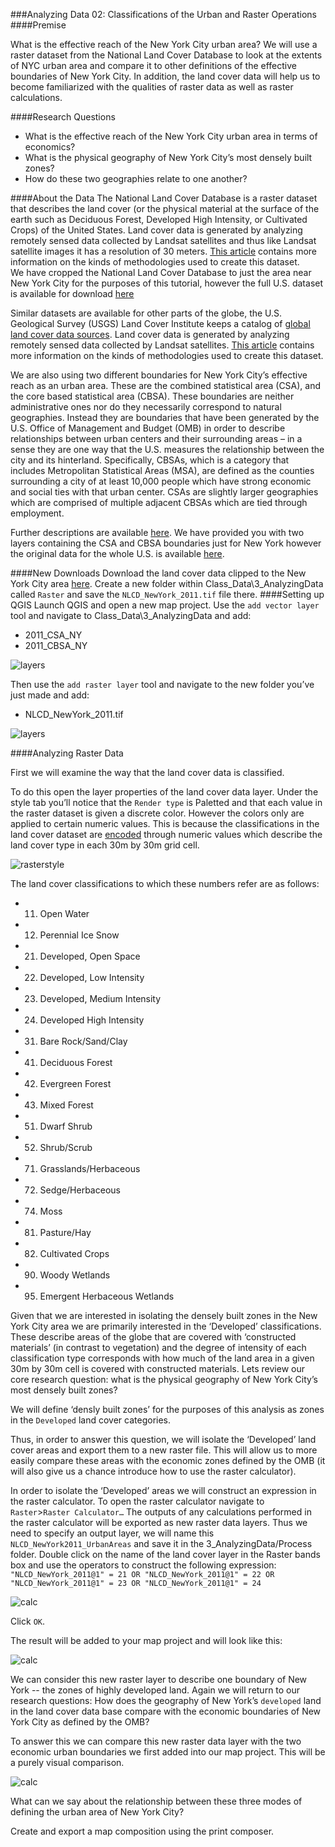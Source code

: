 ###Analyzing Data 02: Classifications of the Urban and Raster Operations
####Premise

What is the effective reach of the New York City urban area? We will use a raster dataset from the National Land Cover Database to look at the extents of NYC urban area and compare it to other definitions of the effective boundaries of New York City. In addition, the land cover data will help us to become familiarized with the qualities of raster data as well as raster calculations.

####Research Questions
* What is the effective reach of the New York City urban area in terms of economics? 
* What is the physical geography of New York City’s most densely built zones? 
* How do these two geographies relate to one another?
 
####About the Data
The National Land Cover Database is a raster dataset that describes the land cover (or the physical material at the surface of the earth such as Deciduous Forest, Developed High Intensity, or Cultivated Crops) of the United States. Land cover data is generated by analyzing remotely sensed data collected by Landsat satellites and thus like Landsat satellite images it has a resolution of 30 meters. [This article](http://landcover.usgs.gov/pdf/anderson.pdf) contains more information on the kinds of methodologies used to create this dataset.    
We have cropped the National Land Cover Database to just the area near New York City for the purposes of this tutorial, however the full U.S. dataset is available for download [here]( http://www.mrlc.gov/nlcd11_data.php)

Similar datasets are available for other parts of the globe, the U.S. Geological Survey (USGS) Land Cover Institute keeps a catalog of [global land cover data sources]( http://landcover.usgs.gov/landcoverdata.php). Land cover data is generated by analyzing remotely sensed data collected by Landsat satellites. [This article](http://landcover.usgs.gov/pdf/anderson.pdf) contains more information on the kinds of methodologies used to create this dataset.    

We are also using two different boundaries for New York City’s effective reach as an urban area. These are the combined statistical area (CSA), and the core based statistical area (CBSA). These boundaries are neither administrative ones nor do they necessarily correspond to natural geographies. Instead they are boundaries that have been generated by the U.S. Office of Management and Budget (OMB) in order to describe relationships between urban centers and their surrounding areas – in a sense they are one way that the U.S. measures the relationship between the city and its hinterland. Specifically, CBSAs, which is a category that includes Metropolitan Statistical Areas (MSA), are defined as the counties surrounding a city of at least 10,000 people which have strong economic and social ties with that urban center. CSAs are slightly larger geographies which are comprised of multiple adjacent CBSAs which are tied through employment. 

Further descriptions are available [here](https://www.census.gov/geo/reference/gtc/gtc_cbsa.html). We have provided you with two layers containing the CSA and CBSA boundaries just for New York however the original data for the whole U.S. is available [here](https://www.census.gov/geo/maps-data/data/tiger-line.html).

####New Downloads
Download the land cover data clipped to the New York City area [here]( https://drive.google.com/open?id=0B5KywkNXsT4JQ3hkUVI4TTd2b3c).
Create a new folder within Class_Data\3_AnalyzingData called `Raster` and save the `NLCD_NewYork_2011.tif` file there.
####Setting up QGIS
Launch QGIS and open a new map project. Use the `add vector layer` tool and navigate to Class_Data\3_AnalyzingData and add:
* 2011_CSA_NY
* 2011_CBSA_NY

![layers](https://github.com/CenterForSpatialResearch/MappingForTheUrbanHumanities/blob/master/Tutorials/Images/AnalyzingData02/01.png)

Then use the `add raster layer` tool and navigate to the new folder you’ve just made and add:
* NLCD_NewYork_2011.tif

![layers](https://github.com/CenterForSpatialResearch/MappingForTheUrbanHumanities/blob/master/Tutorials/Images/AnalyzingData02/02.png)

####Analyzing Raster Data

First we will examine the way that the land cover data is classified. 

To do this open the layer properties of the land cover data layer. Under the style tab you’ll notice that the `Render type` is Paletted and that each value in the raster dataset is given a discrete color. However the colors only are applied to certain numeric values. This is because the classifications in the land cover dataset are [encoded](http://www.mrlc.gov/nlcd11_leg.php) through numeric values which describe the land cover type in each 30m by 30m grid cell. 

![rasterstyle](https://github.com/CenterForSpatialResearch/MappingForTheUrbanHumanities/blob/master/Tutorials/Images/AnalyzingData02/03.png)

The land cover classifications to which these numbers refer are as follows:

* 11. Open Water
* 12. Perennial Ice Snow
* 21. Developed, Open Space
* 22. Developed, Low Intensity
* 23. Developed, Medium Intensity
* 24. Developed High Intensity
* 31. Bare Rock/Sand/Clay
* 41. Deciduous Forest
* 42. Evergreen Forest
* 43. Mixed Forest
* 51. Dwarf Shrub
* 52. Shrub/Scrub
* 71. Grasslands/Herbaceous
* 72. Sedge/Herbaceous
* 74. Moss
* 81. Pasture/Hay
* 82. Cultivated Crops
* 90. Woody Wetlands
* 95. Emergent Herbaceous Wetlands

Given that we are interested in isolating the densely built zones in the New York City area we are primarily interested in the ‘Developed’ classifications. These describe areas of the globe that are covered with ‘constructed materials’ (in contrast to vegetation) and the degree of intensity of each classification type corresponds with how much of the land area in a given 30m by 30m cell is covered with constructed materials. 
Lets review our core research question: what is the physical geography of New York City’s most densely built zones? 

We will define ‘densly built zones’ for the purposes of this analysis as zones in the `Developed` land cover categories.

Thus, in order to answer this question, we will isolate the ‘Developed’ land cover areas and export them to a new raster file. This will allow us to more easily compare these areas with the economic zones defined by the OMB (it will also give us a chance introduce how to use the raster calculator).

In order to isolate the ‘Developed’ areas we will construct an expression in the raster calculator. To open the raster calculator navigate to `Raster`>`Raster Calculator…`
The outputs of any calculations performed in the raster calculator will be exported as new raster data layers. Thus we need to specify an output layer, we will name this `NLCD_NewYork2011_UrbanAreas` and save it in the 3_AnalyzingData/Process folder. 
Double click on the name of the land cover layer in the Raster bands box and use the operators to construct the following expression: `"NLCD_NewYork_2011@1" = 21 OR "NLCD_NewYork_2011@1" = 22 OR "NLCD_NewYork_2011@1" = 23 OR "NLCD_NewYork_2011@1" = 24`

![calc](https://github.com/CenterForSpatialResearch/MappingForTheUrbanHumanities/blob/master/Tutorials/Images/AnalyzingData02/04.png)

Click `OK`.

The result will be added to your map project and will look like this: 

![calc](https://github.com/CenterForSpatialResearch/MappingForTheUrbanHumanities/blob/master/Tutorials/Images/AnalyzingData02/05.png)

We can consider this new raster layer to describe one boundary of New York --  the zones of highly developed land.
Again we will return to our research questions:
How does the geography of New York’s `developed` land in the land cover data base compare with the economic boundaries of New York City as defined by the OMB? 

To answer this we can compare this new raster data layer with the two economic urban boundaries we first added into our map project. This will be a purely visual comparison. 

![calc](https://github.com/CenterForSpatialResearch/MappingForTheUrbanHumanities/blob/master/Tutorials/Images/AnalyzingData02/07.png)

What can we say about the relationship between these three modes of defining the urban area of New York City? 

Create and export a map composition using the print composer. 
